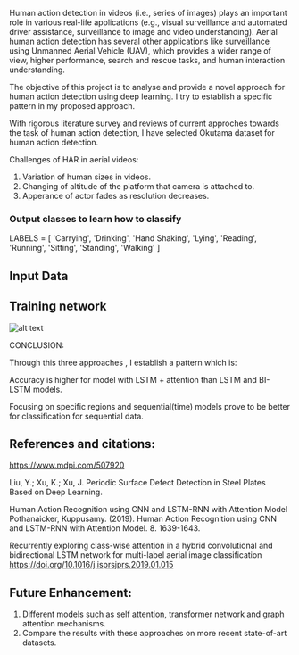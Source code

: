 Human action detection in videos (i.e., series of images) plays an important role in various real-life applications (e.g., visual surveillance and automated driver assistance, surveillance to image and video understanding). Aerial human action detection has several other applications like surveillance using Unmanned Aerial Vehicle (UAV), which provides a wider range of view, higher performance, search and rescue tasks, and human interaction understanding.

The objective of this project is to analyse and provide a novel approach for human action detection using deep learning. I try to establish a specific pattern in my proposed approach.

With rigorous literature survey and reviews of current approches towards the task of human action detection, I have selected Okutama dataset for human action detection.

Challenges of HAR in aerial videos:

1) Variation of human sizes in videos.
2) Changing of altitude of the platform that camera is attached to.
3) Apperance of actor fades as resolution decreases.

### Output classes to learn how to classify
LABELS = [
'Carrying',
'Drinking',
'Hand Shaking',
'Lying',
'Reading',
'Running',
'Sitting',
'Standing',
'Walking'
]

## Input Data


## Training network
![alt text](https://github.com/[AnshDesai]/[HAR-on-Okutama-Dataset]/blob/[branch]/network.jpg?raw=true)


CONCLUSION:

Through this three approaches , I establish a pattern which is:

Accuracy is higher for model with LSTM + attention than LSTM and BI-LSTM models.

Focusing on specific regions and sequential(time) models prove to be better for classification for sequential data.

## References and citations:

https://www.mdpi.com/507920

Liu, Y.; Xu, K.; Xu, J. Periodic Surface Defect Detection in Steel Plates Based on Deep Learning.

Human Action Recognition using CNN and LSTM-RNN with Attention Model Pothanaicker, Kuppusamy. (2019). Human Action Recognition using CNN and LSTM-RNN with Attention Model. 8. 1639-1643.

Recurrently exploring class-wise attention in a hybrid convolutional and bidirectional LSTM network for multi-label aerial image classification https://doi.org/10.1016/j.isprsjprs.2019.01.015

## Future Enhancement:

1) Different models such as self attention, transformer network and graph attention mechanisms.
2) Compare the results with these approaches on more recent state-of-art datasets.

